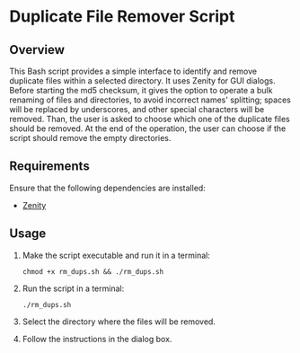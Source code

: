 # Duplicate File Remover Script

## Overview
This Bash script provides a simple interface to identify and remove duplicate files within a selected directory.
It uses Zenity for GUI dialogs.
Before starting the md5 checksum, it gives the option to operate a bulk renaming of files and directories, to avoid incorrect names' splitting; spaces will be replaced by underscores, and other special characters will be removed.
Than, the user is asked to choose which one of the duplicate files should be removed.
At the end of the operation, the user can choose if the script should remove the empty directories.

## Requirements
Ensure that the following dependencies are installed:
- [Zenity](https://help.gnome.org/users/zenity/stable/)

## Usage

1. Make the script executable and run it in a terminal:

   ```
   chmod +x rm_dups.sh && ./rm_dups.sh
   ```

2. Run the script in a terminal:

   ```
   ./rm_dups.sh
   ```

3. Select the directory where the files will be removed.

4. Follow the instructions in the dialog box.
